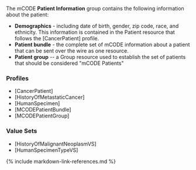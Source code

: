 The mCODE **Patient Information** group contains the following information about the patient:

* **Demographics** - including date of birth, gender, zip code, race, and ethnicity. This information is contained in the Patient resource that follows the [CancerPatient] profile.
* **Patient bundle** - the complete set of mCODE information about a patient that can be sent over the wire as one resource.
* **Patient group** -- a Group resource used to establish the set of patients that should be considered "mCODE Patients"

### Profiles

* [CancerPatient]
* [HistoryOfMetastaticCancer]
* [HumanSpecimen]
* [MCODEPatientBundle]
* [MCODEPatientGroup]

### Value Sets

* [HistoryOfMalignantNeoplasmVS]
* [HumanSpecimenTypeVS]

{% include markdown-link-references.md %}
